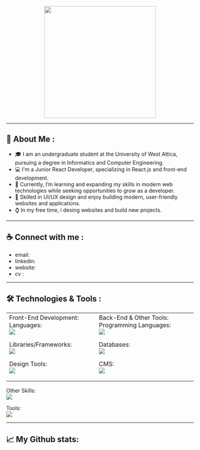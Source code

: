 <div align="center" width="50">
    <img alt="" src="./assets/oh hi there.png" width="300"/>
</div>

---
## :moyai: About Me :
- :mortar_board: I am an undergraduate student at the University of West Attica, pursuing a degree in Informatics and Computer Engineering.
- 💻 I'm a Junior React Developer, specializing in React.js and front-end development.
- 🌱 Currently, I’m learning and expanding my skills in modern web technologies while seeking opportunities to grow as a developer.
- 🎨 Skilled in UI/UX design and enjoy building modern, user-friendly websites and applications.
- ⌚ In my free time, i desing websites and build new projects.
---



## :coffee: Connect with me :
- email:
- linkedin: 
- website:
- cv :
---


## 🛠️ Technologies & Tools :

<table> <tr> <td>
Front-End Development:
Languages: <br>
<a href="https://skillicons.dev"> <img src="https://skillicons.dev/icons?i=html,css,js,ts" /> </a>

Libraries/Frameworks: <br>
<a href="https://skillicons.dev"> <img src="https://skillicons.dev/icons?i=react,tailwind,bootstrap,redux" /> </a>

Design Tools: <br>
<a href="https://skillicons.dev"> <img src="https://skillicons.dev/icons?i=figma,ps,pr" /> </a>

</td> <td>
Back-End & Other Tools:
Programming Languages: <br>
<a href="https://skillicons.dev"> <img src="https://skillicons.dev/icons?i=java,spring,nodejs" /> </a>

Databases: <br>
<a href="https://skillicons.dev"> <img src="https://skillicons.dev/icons?i=postgres,mysql" /> </a>

CMS: <br>
<a href="https://skillicons.dev"> <img src="https://skillicons.dev/icons?i=wordpress" /> </a>

</td> </tr>
</table>

Other Skills: <br>
<a href="https://skillicons.dev"> <img src="https://skillicons.dev/icons?i=c,cpp,py,php,matlab" /></a>

Tools: <br>
<a href="https://skillicons.dev"> <img src="https://skillicons.dev/icons?i=vscode,git,androidstudio" /></a>

---
## 📈 My Github stats:




